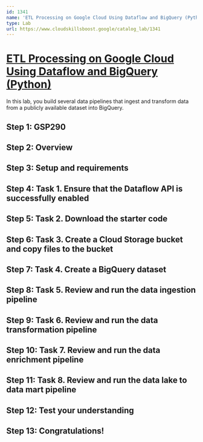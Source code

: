 ```yaml
---
id: 1341
name: 'ETL Processing on Google Cloud Using Dataflow and BigQuery (Python)'
type: Lab
url: https://www.cloudskillsboost.google/catalog_lab/1341
---
```


# [ETL Processing on Google Cloud Using Dataflow and BigQuery (Python)](https://www.cloudskillsboost.google/catalog_lab/1341)

In this lab, you build several data pipelines that ingest and transform data from a publicly available dataset into BigQuery.

## Step 1: GSP290

## Step 2: Overview

## Step 3: Setup and requirements

## Step 4: Task 1. Ensure that the Dataflow API is successfully enabled

## Step 5: Task 2. Download the starter code

## Step 6: Task 3. Create a Cloud Storage bucket and copy files to the bucket

## Step 7: Task 4. Create a BigQuery dataset

## Step 8: Task 5. Review and run the data ingestion pipeline

## Step 9: Task 6. Review and run the data transformation pipeline

## Step 10: Task 7. Review and run the data enrichment pipeline

## Step 11: Task 8. Review and run the data lake to data mart pipeline

## Step 12: Test your understanding

## Step 13: Congratulations!

